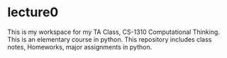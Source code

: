 # lecture0

This is my workspace for my TA Class, CS-1310 Computational Thinking. This is an elementary course in python. This repository includes class notes, Homeworks, major assignments in python.
